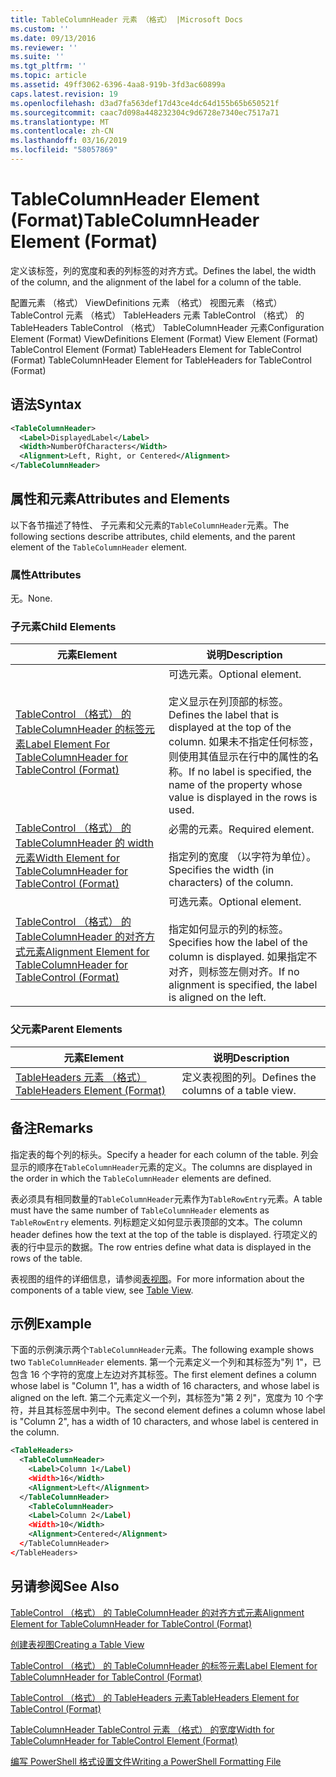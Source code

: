 ```yaml
---
title: TableColumnHeader 元素 （格式） |Microsoft Docs
ms.custom: ''
ms.date: 09/13/2016
ms.reviewer: ''
ms.suite: ''
ms.tgt_pltfrm: ''
ms.topic: article
ms.assetid: 49ff3062-6396-4aa8-919b-3fd3ac60899a
caps.latest.revision: 19
ms.openlocfilehash: d3ad7fa563def17d43ce4dc64d155b65b650521f
ms.sourcegitcommit: caac7d098a448232304c9d6728e7340ec7517a71
ms.translationtype: MT
ms.contentlocale: zh-CN
ms.lasthandoff: 03/16/2019
ms.locfileid: "58057869"
---
```

# <a name="tablecolumnheader-element-format"></a><span data-ttu-id="5383a-102">TableColumnHeader Element (Format)</span><span class="sxs-lookup"><span data-stu-id="5383a-102">TableColumnHeader Element (Format)</span></span>

<span data-ttu-id="5383a-103">定义该标签，列的宽度和表的列标签的对齐方式。</span><span class="sxs-lookup"><span data-stu-id="5383a-103">Defines the label, the width of the column, and the alignment of the label for a column of the table.</span></span>

<span data-ttu-id="5383a-104">配置元素 （格式） ViewDefinitions 元素 （格式） 视图元素 （格式） TableControl 元素 （格式） TableHeaders 元素 TableControl （格式） 的 TableHeaders TableControl （格式） TableColumnHeader 元素</span><span class="sxs-lookup"><span data-stu-id="5383a-104">Configuration Element (Format) ViewDefinitions Element (Format) View Element (Format) TableControl Element (Format) TableHeaders Element for TableControl (Format) TableColumnHeader Element for TableHeaders for TableControl (Format)</span></span>

## <a name="syntax"></a><span data-ttu-id="5383a-105">语法</span><span class="sxs-lookup"><span data-stu-id="5383a-105">Syntax</span></span>

```xml
<TableColumnHeader>
  <Label>DisplayedLabel</Label>
  <Width>NumberOfCharacters</Width>
  <Alignment>Left, Right, or Centered</Alignment>
</TableColumnHeader>
```

## <a name="attributes-and-elements"></a><span data-ttu-id="5383a-106">属性和元素</span><span class="sxs-lookup"><span data-stu-id="5383a-106">Attributes and Elements</span></span>

<span data-ttu-id="5383a-107">以下各节描述了特性、 子元素和父元素的`TableColumnHeader`元素。</span><span class="sxs-lookup"><span data-stu-id="5383a-107">The following sections describe attributes, child elements, and the parent element of the `TableColumnHeader` element.</span></span>

### <a name="attributes"></a><span data-ttu-id="5383a-108">属性</span><span class="sxs-lookup"><span data-stu-id="5383a-108">Attributes</span></span>

<span data-ttu-id="5383a-109">无。</span><span class="sxs-lookup"><span data-stu-id="5383a-109">None.</span></span>

### <a name="child-elements"></a><span data-ttu-id="5383a-110">子元素</span><span class="sxs-lookup"><span data-stu-id="5383a-110">Child Elements</span></span>

|<span data-ttu-id="5383a-111">元素</span><span class="sxs-lookup"><span data-stu-id="5383a-111">Element</span></span>|<span data-ttu-id="5383a-112">说明</span><span class="sxs-lookup"><span data-stu-id="5383a-112">Description</span></span>|
|-------------|-----------------|
|[<span data-ttu-id="5383a-113">TableControl （格式） 的 TableColumnHeader 的标签元素</span><span class="sxs-lookup"><span data-stu-id="5383a-113">Label Element For TableColumnHeader for TableControl (Format)</span></span>](./label-element-for-tablecolumnheader-for-tablecontrol-format.md)|<span data-ttu-id="5383a-114">可选元素。</span><span class="sxs-lookup"><span data-stu-id="5383a-114">Optional element.</span></span><br /><br /> <span data-ttu-id="5383a-115">定义显示在列顶部的标签。</span><span class="sxs-lookup"><span data-stu-id="5383a-115">Defines the label that is displayed at the top of the column.</span></span> <span data-ttu-id="5383a-116">如果未不指定任何标签，则使用其值显示在行中的属性的名称。</span><span class="sxs-lookup"><span data-stu-id="5383a-116">If no label is specified, the name of the property whose value is displayed in the rows is used.</span></span>|
|[<span data-ttu-id="5383a-117">TableControl （格式） 的 TableColumnHeader 的 width 元素</span><span class="sxs-lookup"><span data-stu-id="5383a-117">Width Element for TableColumnHeader for TableControl (Format)</span></span>](./width-element-for-tablecolumnheader-for-tablecontrol-format.md)|<span data-ttu-id="5383a-118">必需的元素。</span><span class="sxs-lookup"><span data-stu-id="5383a-118">Required element.</span></span><br /><br /> <span data-ttu-id="5383a-119">指定列的宽度 （以字符为单位）。</span><span class="sxs-lookup"><span data-stu-id="5383a-119">Specifies the width (in characters) of the column.</span></span>|
|[<span data-ttu-id="5383a-120">TableControl （格式） 的 TableColumnHeader 的对齐方式元素</span><span class="sxs-lookup"><span data-stu-id="5383a-120">Alignment Element for TableColumnHeader for TableControl (Format)</span></span>](./alignment-element-for-tablecolumnheader-for-tablecontrol-format.md)|<span data-ttu-id="5383a-121">可选元素。</span><span class="sxs-lookup"><span data-stu-id="5383a-121">Optional element.</span></span><br /><br /> <span data-ttu-id="5383a-122">指定如何显示的列的标签。</span><span class="sxs-lookup"><span data-stu-id="5383a-122">Specifies how the label of the column is displayed.</span></span> <span data-ttu-id="5383a-123">如果指定不对齐，则标签左侧对齐。</span><span class="sxs-lookup"><span data-stu-id="5383a-123">If no alignment is specified, the label is aligned on the left.</span></span>|

### <a name="parent-elements"></a><span data-ttu-id="5383a-124">父元素</span><span class="sxs-lookup"><span data-stu-id="5383a-124">Parent Elements</span></span>

|<span data-ttu-id="5383a-125">元素</span><span class="sxs-lookup"><span data-stu-id="5383a-125">Element</span></span>|<span data-ttu-id="5383a-126">说明</span><span class="sxs-lookup"><span data-stu-id="5383a-126">Description</span></span>|
|-------------|-----------------|
|[<span data-ttu-id="5383a-127">TableHeaders 元素 （格式）</span><span class="sxs-lookup"><span data-stu-id="5383a-127">TableHeaders Element (Format)</span></span>](./tableheaders-element-format.md)|<span data-ttu-id="5383a-128">定义表视图的列。</span><span class="sxs-lookup"><span data-stu-id="5383a-128">Defines the columns of a table view.</span></span>|

## <a name="remarks"></a><span data-ttu-id="5383a-129">备注</span><span class="sxs-lookup"><span data-stu-id="5383a-129">Remarks</span></span>

<span data-ttu-id="5383a-130">指定表的每个列的标头。</span><span class="sxs-lookup"><span data-stu-id="5383a-130">Specify a header for each column of the table.</span></span> <span data-ttu-id="5383a-131">列会显示的顺序在`TableColumnHeader`元素的定义。</span><span class="sxs-lookup"><span data-stu-id="5383a-131">The columns are displayed in the order in which the `TableColumnHeader` elements are defined.</span></span>

<span data-ttu-id="5383a-132">表必须具有相同数量的`TableColumnHeader`元素作为`TableRowEntry`元素。</span><span class="sxs-lookup"><span data-stu-id="5383a-132">A table must have the same number of `TableColumnHeader` elements as `TableRowEntry` elements.</span></span> <span data-ttu-id="5383a-133">列标题定义如何显示表顶部的文本。</span><span class="sxs-lookup"><span data-stu-id="5383a-133">The column header defines how the text at the top of the table is displayed.</span></span> <span data-ttu-id="5383a-134">行项定义的表的行中显示的数据。</span><span class="sxs-lookup"><span data-stu-id="5383a-134">The row entries define what data is displayed in the rows of the table.</span></span>

<span data-ttu-id="5383a-135">表视图的组件的详细信息，请参阅[表视图](./creating-a-table-view.md)。</span><span class="sxs-lookup"><span data-stu-id="5383a-135">For more information about the components of a table view, see [Table View](./creating-a-table-view.md).</span></span>

## <a name="example"></a><span data-ttu-id="5383a-136">示例</span><span class="sxs-lookup"><span data-stu-id="5383a-136">Example</span></span>

<span data-ttu-id="5383a-137">下面的示例演示两个`TableColumnHeader`元素。</span><span class="sxs-lookup"><span data-stu-id="5383a-137">The following example shows two `TableColumnHeader` elements.</span></span> <span data-ttu-id="5383a-138">第一个元素定义一个列和其标签为"列 1"，已包含 16 个字符的宽度上左边对齐其标签。</span><span class="sxs-lookup"><span data-stu-id="5383a-138">The first element defines a column whose label is "Column 1", has a width of 16 characters, and whose label is aligned on the left.</span></span> <span data-ttu-id="5383a-139">第二个元素定义一个列，其标签为"第 2 列"，宽度为 10 个字符，并且其标签居中列中。</span><span class="sxs-lookup"><span data-stu-id="5383a-139">The second element defines a column whose label is "Column 2", has a width of 10 characters, and whose label is centered in the column.</span></span>

```xml
<TableHeaders>
  <TableColumnHeader>
    <Label>Column 1</Label)
    <Width>16</Width>
    <Alignment>Left</Alignment>
  </TableColumnHeader>
    <TableColumnHeader>
    <Label>Column 2</Label)
    <Width>10</Width>
    <Alignment>Centered</Alignment>
  </TableColumnHeader>
</TableHeaders>
```

## <a name="see-also"></a><span data-ttu-id="5383a-140">另请参阅</span><span class="sxs-lookup"><span data-stu-id="5383a-140">See Also</span></span>

[<span data-ttu-id="5383a-141">TableControl （格式） 的 TableColumnHeader 的对齐方式元素</span><span class="sxs-lookup"><span data-stu-id="5383a-141">Alignment Element for TableColumnHeader for TableControl (Format)</span></span>](./alignment-element-for-tablecolumnheader-for-tablecontrol-format.md)

[<span data-ttu-id="5383a-142">创建表视图</span><span class="sxs-lookup"><span data-stu-id="5383a-142">Creating a Table View</span></span>](./creating-a-table-view.md)

[<span data-ttu-id="5383a-143">TableControl （格式） 的 TableColumnHeader 的标签元素</span><span class="sxs-lookup"><span data-stu-id="5383a-143">Label Element for TableColumnHeader for TableControl (Format)</span></span>](./label-element-for-tablecolumnheader-for-tablecontrol-format.md)

[<span data-ttu-id="5383a-144">TableControl （格式） 的 TableHeaders 元素</span><span class="sxs-lookup"><span data-stu-id="5383a-144">TableHeaders Element for TableControl (Format)</span></span>](./tableheaders-element-format.md)

[<span data-ttu-id="5383a-145">TableColumnHeader TableControl 元素 （格式） 的宽度</span><span class="sxs-lookup"><span data-stu-id="5383a-145">Width for TableColumnHeader for TableControl Element (Format)</span></span>](./width-element-for-tablecolumnheader-for-tablecontrol-format.md)

[<span data-ttu-id="5383a-146">编写 PowerShell 格式设置文件</span><span class="sxs-lookup"><span data-stu-id="5383a-146">Writing a PowerShell Formatting File</span></span>](./writing-a-powershell-formatting-file.md)
